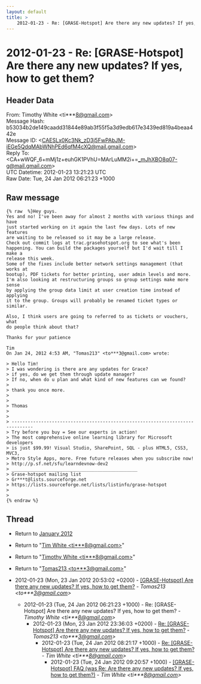 ```yaml
---
layout: default
title: >
    2012-01-23 - Re: [GRASE-Hotspot] Are there any new updates? If yes,	how to get them?
---
```


# 2012-01-23 - Re: [GRASE-Hotspot] Are there any new updates? If yes,	how to get them?

## Header Data

From: Timothy White \<ti***8@gmail.com\><br>
Message Hash: b53034b2de149caadd31844e89ab3f55f5a3d9edb617e3439ed819a4beaa442e<br>
Message ID: \<CAESLx0Kc3Nk_zD3j5FwPAbJM-iEGe5QdqMAbWNhPEd6qfM4cXQ@mail.gmail.com\><br>
Reply To: \<CA+wWQF_6+mMj1z+euhGK1PVhU=MArLuMM2i+=_mJhXBO8q07-g@mail.gmail.com\><br>
UTC Datetime: 2012-01-23 13:21:23 UTC<br>
Raw Date: Tue, 24 Jan 2012 06:21:23 +1000<br>

## Raw message

```
{% raw  %}Hey guys.
Yes and no! I've been away for almost 2 months with various things and have
just started working on it again the last few days. Lots of new features
are waiting to be released so it may be a large release.
Check out commit logs at trac.grasehotspot.org to see what's been
happening. You can build the packages yourself but I'd wait till I make a
release this week.
Some of the fixes include better network settings management (that works at
bootup), PDF tickets for better printing, user admin levels and more.
I'm also looking at restructuring groups so group settings make more sense
by applying the group data limit at user creation time instead of applying
it to the group. Groups will probably be renamed ticket types or similar.

Also, I think users are going to referred to as tickets or vouchers, what
do people think about that?

Thanks for your patience

Tim
On Jan 24, 2012 4:53 AM, "Tomas213" <to***3@gmail.com> wrote:

> Hello Tim!
> I was wondering is there are any updates for Grace?
> if yes, do we get them through update manager?
> If no, when do u plan and what kind of new features can we found?
>
> thank you once more.
>
>
> Thomas
>
>
> ------------------------------------------------------------------------------
> Try before you buy = See our experts in action!
> The most comprehensive online learning library for Microsoft developers
> is just $99.99! Visual Studio, SharePoint, SQL - plus HTML5, CSS3, MVC3,
> Metro Style Apps, more. Free future releases when you subscribe now!
> http://p.sf.net/sfu/learndevnow-dev2
> _______________________________________________
> Grase-hotspot mailing list
> Gr***t@lists.sourceforge.net
> https://lists.sourceforge.net/lists/listinfo/grase-hotspot
>
>
{% endraw %}
```

## Thread

+ Return to [January 2012](/archive/2012/01)

+ Return to "[Tim White <ti***8<span>@</span>gmail.com>](/authors/ti___8_at_gmail_com)"
+ Return to "[Timothy White <ti***8<span>@</span>gmail.com>](/authors/ti___8_at_gmail_com)"
+ Return to "[Tomas213 <to***3<span>@</span>gmail.com>](/authors/to___3_at_gmail_com)"

+ 2012-01-23 (Mon, 23 Jan 2012 20:53:02 +0200) - [[GRASE-Hotspot] Are there any new updates? If yes, how to get them?](/archive/2012/01/b68f7311baeee3026ee925455838ecdfa4d70de505a2e994f99e2404f52aef96) - _Tomas213 \<to***3@gmail.com\>_
  + 2012-01-23 (Tue, 24 Jan 2012 06:21:23 +1000) - Re: [GRASE-Hotspot] Are there any new updates? If yes,	how to get them? - _Timothy White \<ti***8@gmail.com\>_
    + 2012-01-23 (Mon, 23 Jan 2012 23:36:03 +0200) - [Re: [GRASE-Hotspot] Are there any new updates? If yes,	how to get them?](/archive/2012/01/fc981cf02f7b0e06c135395e23b24e9c887f79da89b0a21b672c041a07c0ed10) - _Tomas213 \<to***3@gmail.com\>_
      + 2012-01-23 (Tue, 24 Jan 2012 08:21:17 +1000) - [Re: [GRASE-Hotspot] Are there any new updates? If yes, how to get them?](/archive/2012/01/a36193c998025f36f3f8ad5c54a3710791f2141c99c7041f1a85a8fb55e4420d) - _Tim White \<ti***8@gmail.com\>_
        + 2012-01-23 (Tue, 24 Jan 2012 09:20:57 +1000) - [[GRASE-Hotspot] FAQ (was Re:  Are there any new updates? If yes, how to get them?)](/archive/2012/01/33a43b639dadb1f6947e159524a411fc8b0b4965d582edf95835742034f08a2e) - _Tim White \<ti***8@gmail.com\>_

